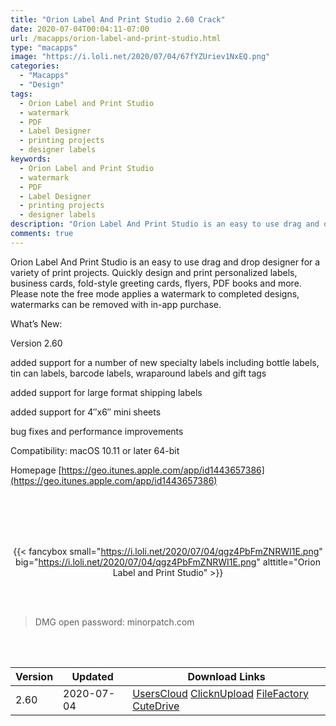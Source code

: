 ```yaml
---
title: "Orion Label And Print Studio 2.60 Crack"
date: 2020-07-04T00:04:11-07:00
url: /macapps/orion-label-and-print-studio.html
type: "macapps"
image: "https://i.loli.net/2020/07/04/67fYZUriev1NxEQ.png"
categories:
  - "Macapps"
  - "Design"
tags:
  - Orion Label and Print Studio
  - watermark
  - PDF
  - Label Designer
  - printing projects
  - designer labels
keywords:
  - Orion Label and Print Studio
  - watermark
  - PDF
  - Label Designer
  - printing projects
  - designer labels
description: "Orion Label And Print Studio is an easy to use drag and drop designer for a variety of print projects"
comments: true
---
```


Orion Label And Print Studio is an easy to use drag and drop designer for a variety of print projects. Quickly design and print personalized labels, business cards, fold-style greeting cards, flyers, PDF books and more. Please note the free mode applies a watermark to completed designs, watermarks can be removed with in-app purchase.

What’s New:

Version 2.60

added support for a number of new specialty labels including bottle labels, tin can labels, barcode labels, wraparound labels and gift tags

added support for large format shipping labels

added support for 4″x6″ mini sheets

 bug fixes and performance improvements

Compatibility: macOS 10.11 or later 64-bit

Homepage [https://geo.itunes.apple.com/app/id1443657386](https://geo.itunes.apple.com/app/id1443657386)

<br/>
<br/>
<script async src="https://pagead2.googlesyndication.com/pagead/js/adsbygoogle.js"></script>
<ins class="adsbygoogle"
     style="display:block; text-align:center;"
     data-ad-layout="in-article"
     data-ad-format="fluid"
     data-ad-client="ca-pub-8746275014476192"
     data-ad-slot="5144997159"></ins>
<script>
     (adsbygoogle = window.adsbygoogle || []).push({});
</script>
<br/>
<br/>


<center>

{{< fancybox small="https://i.loli.net/2020/07/04/qgz4PbFmZNRWI1E.png" big="https://i.loli.net/2020/07/04/qgz4PbFmZNRWI1E.png" alttitle="Orion Label and Print Studio" >}}

</center>

<br/>
<br/>


> DMG open password: minorpatch.com

<br/>

<br/>
<div id="history_version" class="history_version">

| Version | Updated | Download Links |
| ---- | ---- | ---- |
| 2.60 | 2020-07-04 | [UsersCloud](https://ouo.io/g0ZMcL)   [ClicknUpload](https://ouo.io/yXi4Bc)   [FileFactory](https://ouo.io/yx7mjl)   [CuteDrive](https://ouo.io/znGvuU) |

</div>
